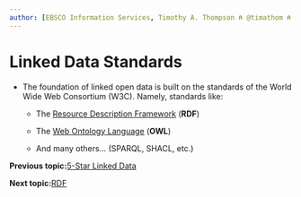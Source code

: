 ```yaml
---
author: [EBSCO Information Services, Timothy A. Thompson ⍝ @timathom ⍝ @timathom@indieweb.social]
---
```


# Linked Data Standards

-   The foundation of linked open data is built on the standards of the World Wide Web Consortium \(W3C\). Namely, standards like:

    -   The [Resource Description Framework](https://es.wikipedia.org/wiki/Resource_Description_Framework) \(**RDF**\)

    -   The [Web Ontology Language](https://www.w3.org/2007/09/OWL-Overview-es.html) \(**OWL**\)

    -   And many others… \(SPARQL, SHACL, etc.\)


**Previous topic:**[5-Star Linked Data](../../day_1/lesson_1/five_star_linked_data.md)

**Next topic:**[RDF](../../day_1/lesson_1/rdf.md)

